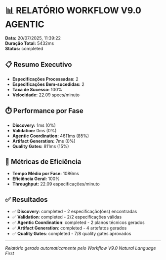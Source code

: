 # 📊 RELATÓRIO WORKFLOW V9.0 AGENTIC

**Data:** 20/07/2025, 11:39:22  
**Duração Total:** 5432ms  
**Status:** completed  

## 📋 Resumo Executivo

- **Especificações Processadas:** 2
- **Especificações Bem-sucedidas:** 2
- **Taxa de Sucesso:** 100%
- **Velocidade:** 22.09 specs/minuto

## ⏱️ Performance por Fase

- **Discovery:** 1ms (0%)
- **Validation:** 0ms (0%)
- **Agentic Coordination:** 4611ms (85%)
- **Artifact Generation:** 7ms (0%)
- **Quality Gates:** 811ms (15%)

## 🎯 Métricas de Eficiência

- **Tempo Médio por Fase:** 1086ms
- **Eficiência Geral:** 100%
- **Throughput:** 22.09 especificações/minuto

## ✅ Resultados

- ✅ **Discovery**: completed - 2 especificação(ões) encontradas
- ✅ **Validation**: completed - 2/2 especificações válidas
- ✅ **Agentic Coordination**: completed - 2 planos técnicos gerados
- ✅ **Artifact Generation**: completed - 4 artefatos gerados
- ✅ **Quality Gates**: completed - 7/8 quality gates aprovados

---
*Relatório gerado automaticamente pelo Workflow V9.0 Natural Language First*

